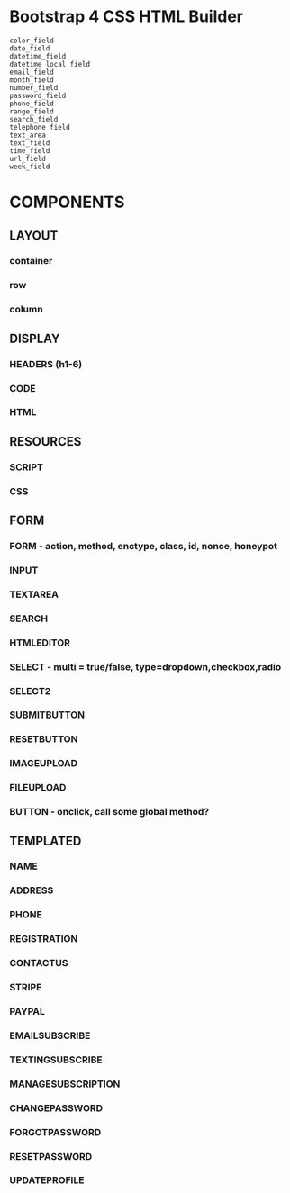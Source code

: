 # Bootstrap 4 CSS HTML Builder

    color_field
    date_field
    datetime_field
    datetime_local_field
    email_field
    month_field
    number_field
    password_field
    phone_field
    range_field
    search_field
    telephone_field
    text_area
    text_field
    time_field
    url_field
    week_field

# COMPONENTS

## LAYOUT
### container
### row
### column

## DISPLAY
### HEADERS (h1-6)
### CODE
### HTML

## RESOURCES
### SCRIPT
### CSS

## FORM
### FORM - action, method, enctype, class, id, nonce, honeypot
### INPUT
### TEXTAREA
### SEARCH
### HTMLEDITOR
### SELECT - multi = true/false, type=dropdown,checkbox,radio
### SELECT2
### SUBMITBUTTON
### RESETBUTTON
### IMAGEUPLOAD
### FILEUPLOAD
### BUTTON - onclick, call some global method?

## TEMPLATED
### NAME
### ADDRESS
### PHONE
### REGISTRATION
### CONTACTUS
### STRIPE
### PAYPAL
### EMAILSUBSCRIBE
### TEXTINGSUBSCRIBE
### MANAGESUBSCRIPTION
### CHANGEPASSWORD
### FORGOTPASSWORD
### RESETPASSWORD
### UPDATEPROFILE

